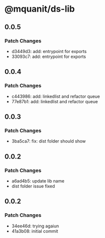 # @mquanit/ds-lib

## 0.0.5

### Patch Changes

- d3449d3: add: entrypoint for exports
- 33093c7: add: entrypoint for exports

## 0.0.4

### Patch Changes

- c443986: add: linkedlist and refactor queue
- 77e87b1: add: linkedlist and refactor queue

## 0.0.3

### Patch Changes

- 3ba5ca7: fix: dist folder should show

## 0.0.2

### Patch Changes

- a6ad4b5: update lib name
- dist folder issue fixed

## 0.0.2

### Patch Changes

- 34ee46d: trying agaiun
- 41a3b08: initial commit
